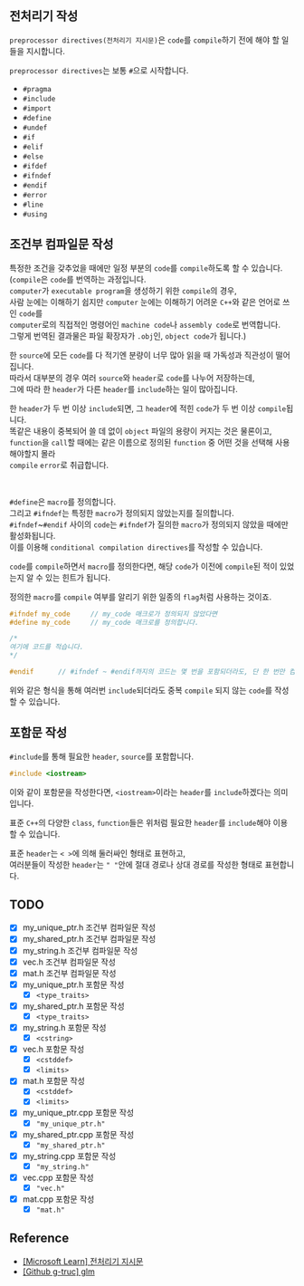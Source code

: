 ## 전처리기 작성

`preprocessor directives(전처리기 지시문)`은 `code`를 `compile`하기 전에 해야 할 일들을 지시합니다.

`preprocessor directives`는 보통 `#`으로 시작합니다.

- `#pragma`
- `#include`
- `#import`
- `#define`
- `#undef`
- `#if`
- `#elif`
- `#else`
- `#ifdef`
- `#ifndef`
- `#endif`
- `#error`
- `#line`
- `#using`

## 조건부 컴파일문 작성

특정한 조건을 갖추었을 때에만 일정 부분의 `code`를 `compile`하도록 할 수 있습니다.   
(`compile`은 `code`를 번역하는 과정입니다.   
`computer`가 `executable program`을 생성하기 위한 `compile`의 경우,   
사람 눈에는 이해하기 쉽지만 `computer` 눈에는 이해하기 어려운 `C++`와 같은 언어로 쓰인 `code`를  
`computer`로의 직접적인 명령어인 `machine code`나 `assembly code`로 번역합니다.   
그렇게 번역된 결과물은 파일 확장자가 `.obj`인, `object code`가 됩니다.)

한 `source`에 모든 `code`를 다 적기엔 분량이 너무 많아 읽을 때 가독성과 직관성이 떨어집니다.   
따라서 대부분의 경우 여러 `source`와 `header`로 `code`를 나누어 저장하는데,   
그에 따라 한 `header`가 다른 `header`를 `include`하는 일이 많아집니다.

한 `header`가 두 번 이상 `include`되면, 그 `header`에 적힌 `code`가 두 번 이상 `compile`됩니다.   
똑같은 내용이 중복되어 쓸 데 없이 `object` 파일의 용량이 커지는 것은 물론이고,   
`function`을 `call`할 때에는 같은 이름으로 정의된 `function` 중 어떤 것을 선택해 사용해야할지 몰라   
`compile` `error`로 취급합니다.

<br>

`#define`은 `macro`를 정의합니다.   
그리고 `#ifndef`는 특정한 `macro`가 정의되지 않았는지를 질의합니다.   
`#ifndef`~`#endif` 사이의 `code`는 `#ifndef`가 질의한 `macro`가 정의되지 않았을 때에만 활성화됩니다.   
이를 이용해 `conditional compilation directives`를 작성할 수 있습니다.

`code`를 `compile`하면서 `macro`를 정의한다면, 해당 `code`가 이전에 `compile`된 적이 있었는지 알 수 있는 힌트가 됩니다.

정의한 `macro`를 `compile` 여부를 알리기 위한 일종의 `flag`처럼 사용하는 것이죠.   

```cpp
#ifndef my_code     // my_code 매크로가 정의되지 않았다면
#define my_code     // my_code 매크로를 정의합니다.

/*
여기에 코드를 적습니다.
*/

#endif      // #ifndef ~ #endif까지의 코드는 몇 번을 포함되더라도, 단 한 번만 컴파일됩니다.
```

위와 같은 형식을 통해 여러번 `include`되더라도 중복 `compile` 되지 않는 `code`를 작성할 수 있습니다.


## 포함문 작성

`#include`를 통해 필요한 `header`, `source`를 포함합니다.   
```cpp
#include <iostream>
```
이와 같이 포함문을 작성한다면, `<iostream>`이라는 `header`를 `include`하겠다는 의미입니다.

표준 `C++`의 다양한 `class`, `function`들은 위처럼 필요한 `header`를 `include`해야 이용할 수 있습니다.

표준 `header`는 `< >`에 의해 둘러싸인 형태로 표현하고,   
여러분들이 작성한 `header`는 `" "`안에 절대 경로나 상대 경로를 작성한 형태로 표현합니다.

## TODO

- [X] my_unique_ptr.h 조건부 컴파일문 작성
- [X] my_shared_ptr.h 조건부 컴파일문 작성
- [X] my_string.h 조건부 컴파일문 작성
- [X] vec.h 조건부 컴파일문 작성
- [X] mat.h 조건부 컴파일문 작성
- [X] my_unique_ptr.h 포함문 작성
  - [X] `<type_traits>`
- [X] my_shared_ptr.h 포함문 작성
  - [X] `<type_traits>`
- [X] my_string.h 포함문 작성
  - [X] `<cstring>`
- [X] vec.h 포함문 작성
  - [X] `<cstddef>`
  - [X] `<limits>`
- [X] mat.h 포함문 작성
  - [X] `<cstddef>`
  - [X] `<limits>`
- [X] my_unique_ptr.cpp 포함문 작성
  - [X] `"my_unique_ptr.h"`
- [X] my_shared_ptr.cpp 포함문 작성
  - [X] `"my_shared_ptr.h"`
- [X] my_string.cpp 포함문 작성
  - [X] `"my_string.h"`
- [X] vec.cpp 포함문 작성
  - [X] `"vec.h"`
- [X] mat.cpp 포함문 작성
  - [X] `"mat.h"`

## Reference

- [\[Microsoft Learn\] 전처리기 지시문](https://learn.microsoft.com/ko-kr/cpp/preprocessor/preprocessor-directives?view=msvc-170)   
- [\[Github g-truc\] glm](https://github.com/g-truc/glm)